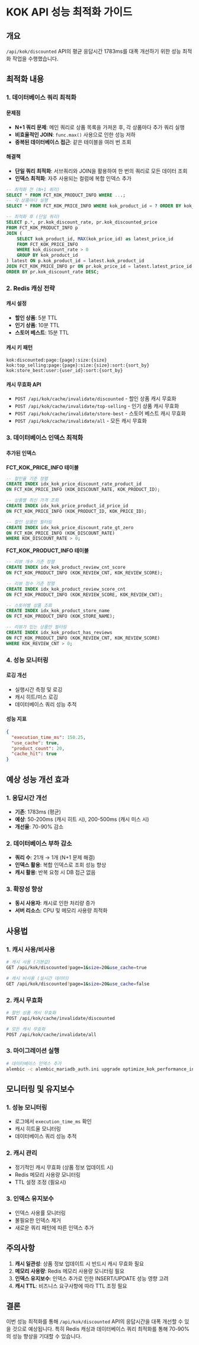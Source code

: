 # KOK API 성능 최적화 가이드

## 개요

`/api/kok/discounted` API의 평균 응답시간 1783ms를 대폭 개선하기 위한 성능 최적화 작업을 수행했습니다.

## 최적화 내용

### 1. 데이터베이스 쿼리 최적화

#### 문제점
- **N+1 쿼리 문제**: 메인 쿼리로 상품 목록을 가져온 후, 각 상품마다 추가 쿼리 실행
- **비효율적인 JOIN**: `func.max()` 사용으로 인한 성능 저하
- **중복된 데이터베이스 접근**: 같은 테이블을 여러 번 조회

#### 해결책
- **단일 쿼리 최적화**: 서브쿼리와 JOIN을 활용하여 한 번의 쿼리로 모든 데이터 조회
- **인덱스 최적화**: 자주 사용되는 컬럼에 복합 인덱스 추가

```sql
-- 최적화 전 (N+1 쿼리)
SELECT * FROM FCT_KOK_PRODUCT_INFO WHERE ...;
-- 각 상품마다 실행
SELECT * FROM FCT_KOK_PRICE_INFO WHERE kok_product_id = ? ORDER BY kok_price_id DESC LIMIT 1;

-- 최적화 후 (단일 쿼리)
SELECT p.*, pr.kok_discount_rate, pr.kok_discounted_price
FROM FCT_KOK_PRODUCT_INFO p
JOIN (
    SELECT kok_product_id, MAX(kok_price_id) as latest_price_id
    FROM FCT_KOK_PRICE_INFO
    WHERE kok_discount_rate > 0
    GROUP BY kok_product_id
) latest ON p.kok_product_id = latest.kok_product_id
JOIN FCT_KOK_PRICE_INFO pr ON pr.kok_price_id = latest.latest_price_id
ORDER BY pr.kok_discount_rate DESC;
```

### 2. Redis 캐싱 전략

#### 캐시 설정
- **할인 상품**: 5분 TTL
- **인기 상품**: 10분 TTL  
- **스토어 베스트**: 15분 TTL

#### 캐시 키 패턴
```
kok:discounted:page:{page}:size:{size}
kok:top_selling:page:{page}:size:{size}:sort:{sort_by}
kok:store_best:user:{user_id}:sort:{sort_by}
```

#### 캐시 무효화 API
- `POST /api/kok/cache/invalidate/discounted` - 할인 상품 캐시 무효화
- `POST /api/kok/cache/invalidate/top-selling` - 인기 상품 캐시 무효화
- `POST /api/kok/cache/invalidate/store-best` - 스토어 베스트 캐시 무효화
- `POST /api/kok/cache/invalidate/all` - 모든 캐시 무효화

### 3. 데이터베이스 인덱스 최적화

#### 추가된 인덱스

**FCT_KOK_PRICE_INFO 테이블**
```sql
-- 할인율 기준 정렬
CREATE INDEX idx_kok_price_discount_rate_product_id 
ON FCT_KOK_PRICE_INFO (KOK_DISCOUNT_RATE, KOK_PRODUCT_ID);

-- 상품별 최신 가격 조회
CREATE INDEX idx_kok_price_product_id_price_id 
ON FCT_KOK_PRICE_INFO (KOK_PRODUCT_ID, KOK_PRICE_ID);

-- 할인 상품만 필터링
CREATE INDEX idx_kok_price_discount_rate_gt_zero 
ON FCT_KOK_PRICE_INFO (KOK_DISCOUNT_RATE) 
WHERE KOK_DISCOUNT_RATE > 0;
```

**FCT_KOK_PRODUCT_INFO 테이블**
```sql
-- 리뷰 개수 기준 정렬
CREATE INDEX idx_kok_product_review_cnt_score 
ON FCT_KOK_PRODUCT_INFO (KOK_REVIEW_CNT, KOK_REVIEW_SCORE);

-- 리뷰 점수 기준 정렬
CREATE INDEX idx_kok_product_review_score_cnt 
ON FCT_KOK_PRODUCT_INFO (KOK_REVIEW_SCORE, KOK_REVIEW_CNT);

-- 스토어별 상품 조회
CREATE INDEX idx_kok_product_store_name 
ON FCT_KOK_PRODUCT_INFO (KOK_STORE_NAME);

-- 리뷰가 있는 상품만 필터링
CREATE INDEX idx_kok_product_has_reviews 
ON FCT_KOK_PRODUCT_INFO (KOK_REVIEW_CNT, KOK_REVIEW_SCORE) 
WHERE KOK_REVIEW_CNT > 0;
```

### 4. 성능 모니터링

#### 로깅 개선
- 실행시간 측정 및 로깅
- 캐시 히트/미스 로깅
- 데이터베이스 쿼리 성능 추적

#### 성능 지표
```json
{
  "execution_time_ms": 150.25,
  "use_cache": true,
  "product_count": 20,
  "cache_hit": true
}
```

## 예상 성능 개선 효과

### 1. 응답시간 개선
- **기존**: 1783ms (평균)
- **예상**: 50-200ms (캐시 히트 시), 200-500ms (캐시 미스 시)
- **개선율**: 70-90% 감소

### 2. 데이터베이스 부하 감소
- **쿼리 수**: 21개 → 1개 (N+1 문제 해결)
- **인덱스 활용**: 복합 인덱스로 조회 성능 향상
- **캐시 활용**: 반복 요청 시 DB 접근 없음

### 3. 확장성 향상
- **동시 사용자**: 캐시로 인한 처리량 증가
- **서버 리소스**: CPU 및 메모리 사용량 최적화

## 사용법

### 1. 캐시 사용/비사용
```bash
# 캐시 사용 (기본값)
GET /api/kok/discounted?page=1&size=20&use_cache=true

# 캐시 비사용 (실시간 데이터)
GET /api/kok/discounted?page=1&size=20&use_cache=false
```

### 2. 캐시 무효화
```bash
# 할인 상품 캐시 무효화
POST /api/kok/cache/invalidate/discounted

# 모든 캐시 무효화
POST /api/kok/cache/invalidate/all
```

### 3. 마이그레이션 실행
```bash
# 데이터베이스 인덱스 추가
alembic -c alembic_mariadb_auth.ini upgrade optimize_kok_performance_indexes
```

## 모니터링 및 유지보수

### 1. 성능 모니터링
- 로그에서 `execution_time_ms` 확인
- 캐시 히트율 모니터링
- 데이터베이스 쿼리 성능 추적

### 2. 캐시 관리
- 정기적인 캐시 무효화 (상품 정보 업데이트 시)
- Redis 메모리 사용량 모니터링
- TTL 설정 조정 (필요시)

### 3. 인덱스 유지보수
- 인덱스 사용률 모니터링
- 불필요한 인덱스 제거
- 새로운 쿼리 패턴에 따른 인덱스 추가

## 주의사항

1. **캐시 일관성**: 상품 정보 업데이트 시 반드시 캐시 무효화 필요
2. **메모리 사용량**: Redis 메모리 사용량 모니터링 필요
3. **인덱스 유지보수**: 인덱스 추가로 인한 INSERT/UPDATE 성능 영향 고려
4. **캐시 TTL**: 비즈니스 요구사항에 따라 TTL 조정 필요

## 결론

이번 성능 최적화를 통해 `/api/kok/discounted` API의 응답시간을 대폭 개선할 수 있을 것으로 예상됩니다. 특히 Redis 캐싱과 데이터베이스 쿼리 최적화를 통해 70-90%의 성능 향상을 기대할 수 있습니다.
